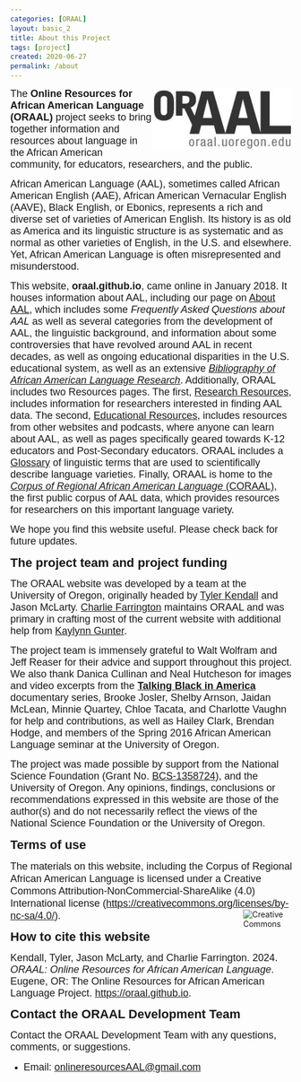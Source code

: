 ```yaml
---
categories: [ORAAL]
layout: basic_2
title: About this Project
tags: [project]
created: 2020-06-27
permalink: /about
---
```


<img src='assets/img/oraal-logo.jpg' align='right' alt='ORAAL Logo' width='250' /><span style="font-family:Arial,Helvetica,sans-serif;"><span style="font-size:18px;">The <strong>Online Resources for African American Language (ORAAL)</strong> project seeks to bring together information and resources about language in the African American community, for educators, researchers, and the&nbsp;public.</span></span>

<span style="font-family:Arial,Helvetica,sans-serif;"><span style="font-size:18px;">African American Language (AAL), sometimes called African American English (AAE), African American Vernacular English (AAVE), Black English, or Ebonics, represents a rich and diverse set of varieties of American English. Its history is as old as America and its linguistic structure is as systematic and as normal&nbsp;as other varieties of English, in the U.S. and elsewhere. Yet, African American Language is often misrepresented and misunderstood.&nbsp;</span></span>

<span style="font-family:Arial,Helvetica,sans-serif;"><span style="font-size:18px;">This website, <strong>oraal.github.io</strong>, came online in January 2018. It houses information about AAL, including our page on [About AAL](https://oraal.github.io/about-aal), which includes some *Frequently Asked Questions about AAL* as well as several categories from the development of AAL, the linguistic background, and information about some controversies that have revolved around AAL in recent decades, as well as ongoing educational disparities in the U.S. educational system, as well as an extensive [*Bibliography of African American Language Research*](https://oraal.github.io/bibliography-of-african-american-language-research). Additionally, ORAAL includes two Resources pages. The first, [Research Resources](https://oraal.github.io/research), includes information for researchers interested in finding AAL data. The second, [Educational Resources](https://oraal.github.io/education), includes resources from other websites and podcasts, where anyone can learn about AAL, as well as pages specifically geared towards K-12 educators and Post-Secondary educators. ORAAL includes a [Glossary](https://oraal.github.io/glossary) of linguistic terms that are used to scientifically describe language varieties. Finally, ORAAL is home to the [*Corpus of Regional African American Language* (CORAAL)](https://oraal.github.io/coraal), the first public corpus of AAL data, which provides resources for researchers on this important language variety.</span></span>

<span style="font-family:Arial,Helvetica,sans-serif;"><span style="font-size:18px;">We hope you find this website useful. Please check back for future updates.</span></span>

<span style="font-size:22px;"><span style="font-family:Trebuchet MS,Helvetica,sans-serif;"><strong>The project team and project funding</strong></span></span>

<span style="font-family:Arial,Helvetica,sans-serif;"><span style="font-size:18px;">The ORAAL website was developed by a team at the University of Oregon, originally headed by <a href="https://pages.uoregon.edu/tsk/" target="_blank">Tyler Kendall</a> and Jason McLarty. <a href="https://charliefarrington.com/" target="_blank">Charlie Farrington</a> maintains ORAAL and was primary in crafting most of the current website with additional help from <a href="https://kaylynngunter.com/" target="_blank">Kaylynn Gunter</a>.</span></span>

<span style="font-family:Arial,Helvetica,sans-serif;"><span style="font-size:18px;">The project team is immensely grateful to Walt Wolfram and Jeff Reaser for their advice and support throughout this project. We also thank Danica Cullinan and Neal Hutcheson for images and video excerpts from the <strong><a href="https://talkingblackinamerica.org" target="_blank">Talking Black in America</a></strong> documentary series, Brooke Josler, Shelby Arnson, Jaidan McLean, Minnie Quartey, Chloe Tacata, and Charlotte Vaughn for help and contributions, as well as Hailey Clark, Brendan Hodge, and members of the Spring 2016 African American Language seminar at the University of Oregon.</span></span>

<span style="font-family:Arial,Helvetica,sans-serif;"><span style="font-size:18px;">The project was made possible by support from the National Science Foundation (Grant No. <a href="https://www.nsf.gov/awardsearch/showAward?AWD_ID=1358724" target="_blank">BCS-1358724</a>), and the University of Oregon. Any opinions, findings, conclusions or recommendations expressed in this website are those of the author(s) and do not necessarily reflect the views of the National Science Foundation or the University of Oregon.</span></span>

<span style="font-size:22px;"><span style="font-family:Trebuchet MS,Helvetica,sans-serif;"><strong>Terms of use</strong></span></span>

<span style="font-size:18px;"><span style="font-family:Arial,Helvetica,sans-serif;">The materials on this website, including the Corpus of Regional African American Language is licensed under a Creative Commons Attribution-NonCommercial-ShareAlike (4.0) International license (<a href="https://creativecommons.org/licenses/by-nc-sa/4.0/" target="_blank">https://creativecommons.org/licenses/by-nc-sa/4.0/</a>).</span></span>
<img src='https://mirrors.creativecommons.org/presskit/buttons/88x31/png/by-nc-sa.png' align='right' alt='Creative Commons BY NC SA 4.0' width='88' height='31' />

<span style="font-family:Trebuchet MS,Helvetica,sans-serif;"><span style="font-size:22px;"><strong>How to cite this website</strong></span></span>

<span style="font-family:Arial,Helvetica,sans-serif;"><span style="font-size:18px;">Kendall, Tyler, Jason McLarty, and Charlie Farrington. 2024. <em>ORAAL: Online Resources for African American Language</em>. Eugene, OR: The Online Resources for African American Language Project. <a href="https://oraal.github.io">https://oraal.github.io</a>.</span></span>

<span style="font-family:Trebuchet MS,Helvetica,sans-serif;"><span style="font-size:22px;"><strong>Contact the ORAAL Development Team</strong></span></span>

<span style="font-family:Arial,Helvetica,sans-serif;"><span style="font-size:18px;">Contact the ORAAL Development Team with any questions, comments, or suggestions.</span></span><ul><li><span style="font-size:18px;"><span style="font-family:Arial,Helvetica,sans-serif;">Email: <a href="mailto:onlineresourcesAAL@gmail.com">onlineresourcesAAL@gmail.com</a></span></span></li></ul>
